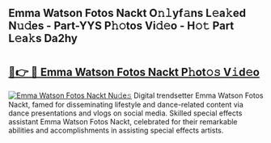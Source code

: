 ## Emma Watson Fotos Nackt O𝚗𝚕yf𝚊ns L𝚎a𝚔ed N𝚞𝚍es - Part-YYS P𝚑𝚘tos Vi𝚍𝚎o - H𝚘𝚝 Part L𝚎a𝚔s Da2hy

# <h2><a href="http://kf15x5.oniu.top/?m=Emma+Watson+Fotos+Nackt">🔗👉 🔴 Emma Watson Fotos Nackt P𝚑ot𝚘𝚜 V𝚒d𝚎o</a></h2>

[![Emma Watson Fotos Nackt Nu𝚍e𝚜](https://i.imgur.com/0qMVB7G.gif)](http://kf15x5.oniu.top/?m=Emma+Watson+Fotos+Nackt)
Digital trendsetter Emma Watson Fotos Nackt, famed for disseminating lifestyle and dance-related content via dance presentations and vlogs on social media. Skilled special effects assistant Emma Watson Fotos Nackt, celebrated for their remarkable abilities and accomplishments in assisting special effects artists.  
